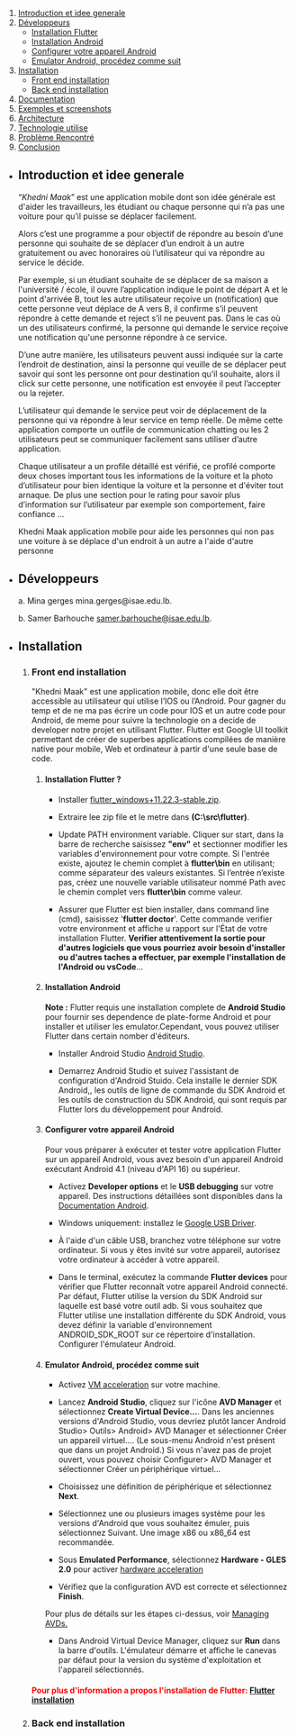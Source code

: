 
1. [Introduction et idee generale](#ideeGenerale)
2. [Développeurs](#developpeurs)
   - [Installation Flutter](#installationFlutter)
   - [Installation Android](#installationAndroid)
   - [Configurer votre appareil Android](#configurerVotreAppareilAndroid)
   - [Emulator Android, procédez comme suit](#emulatorAndroid)
3. [Installation](#installation)
   - [Front end installation](#frontEndInstallation)
   - [Back end installation](#backEndInstallation)
4. [Documentation](#documentation)
5. [Exemples et screenshots](#exemplesEtScreenshots)
6. [Architecture](#architecture)
7. [Technologie utilise](#technologieUtilise)
8. [Problème Rencontré](#problemeRencontre)
9. [Conclusion](#conclusion)


-  <h2 name="ideeGenerale">Introduction et idee generale</h2>

    “*Khedni Maak*” est une application mobile dont son idée générale est d'aider les travailleurs, les étudiant ou 
    chaque personne qui n’a pas une voiture pour qu’il puisse se déplacer facilement.
    
    Alors c’est une programme a pour objectif de répondre au besoin d’une personne qui souhaite de se déplacer d’un 
    endroit à un autre gratuitement ou avec honoraires où l’utilisateur qui va répondre au service le décide.
    
    Par exemple, si un étudiant souhaite de se déplacer de sa maison a l'université / école, il ouvre l’application 
    indique le point de départ A et le point d'arrivée B, tout les autre utilisateur reçoive un (notification) que cette
    personne veut déplace de A vers B, il confirme s’il peuvent répondre à cette demande et reject s’il ne peuvent pas.
    Dans le cas où un des utilisateurs confirmé, la personne qui demande le service reçoive une notification qu'une 
    personne répondre à ce service.
    
    D’une autre manière, les utilisateurs peuvent aussi indiquée sur la carte l’endroit de destination, ainsi la personne 
    qui veuille de se déplacer peut savoir qui sont les personne ont pour destination qu’il souhaite, alors il click sur 
    cette personne, une notification est envoyée il peut l’accepter ou la rejeter.
    
    L’utilisateur qui demande le service peut voir de déplacement de la personne qui va répondre à leur service en temp 
    réelle. De même cette application comporte un outfile de communication chatting ou les 2 utilisateurs peut se 
    communiquer facilement sans utiliser d’autre application.
    
    Chaque utilisateur a un profile détaillé est vérifié, ce profilé comporte deux choses important tous les informations 
    de la voiture et la photo d’utilisateur pour bien identique la voiture et la personne et d'éviter tout arnaque. De 
    plus une section pour le rating pour savoir plus d’information sur l’utilisateur par exemple son comportement, 
    faire confiance ...
    
    Khedni Maak application mobile pour aide les personnes qui non pas une voiture à se déplace d'un endroit à un autre 
    a l'aide d'autre personne
    
-  <h2 name="developpeurs">Développeurs</h2>
    a. Mina gerges mina.gerges@isae.edu.lb.
    
    b. Samer Barhouche samer.barhouche@isae.edu.lb.
    
-  <h2 name="installation">Installation</h2>

   1. <h3 name="frontEndInstallation">Front end installation</h3>
        "Khedni Maak" est une application mobile, donc elle doit être accessible au utilisateur qui utilise l’IOS ou 
        l’Android. Pour gagner du temp et de ne ma pas écrire un code pour IOS et un autre code pour Android, de meme pour 
        suivre la technologie on a decide de developer notre projet en utilisant Flutter. 
        Flutter est Google UI toolkit permettant de créer de superbes applications compilées de manière native pour 
        mobile, Web et ordinateur à partir d'une seule base de code.
        
        1. <h4 name="installationFlutter">Installation Flutter ?</h4>
        
            - Installer <a href="https://storage.googleapis.com/flutter_infra/releases/stable/windows/flutter_windows_1.22.3-stable.zip">flutter_windows+11.22.3-stable.zip</a>.
            
            - Extraire lee zip file et le metre dans **(C:\src\flutter)**.
            
            - Update PATH environment variable.
                Cliquer sur start, dans la barre de recherche saisissez **"env"** et sectionner modifier les variables 
                d'environnement pour votre compte.
                Si l'entrée existe, ajoutez le chemin complet à **flutter\bin** en utilisant; comme séparateur des valeurs 
                existantes.
                Si l’entrée n’existe pas, créez une nouvelle variable utilisateur nommé Path avec le chemin complet vers 
                **flutter\bin** comme valeur.
                
            - Assurer que Flutter est bien installer, dans command line (cmd), saisissez '**flutter doctor**'. Cette 
                commande verifier votre environment et affiche u rapport sur l'État de votre installation Flutter. 
                **Verifier attentivement la sortie pour d'autres logiciels que vous pourriez avoir besoin d'installer ou 
                d'autres taches a effectuer, par exemple l'installation de l'Android ou vsCode**...
            
        2. <h4 name="installationAndroid">Installation Android</h4>
        
            **Note :** Flutter requis une installation complete de **Android Studio** pour fournir ses dependence de plate-forme
            Android et pour installer et utiliser les emulator.Cependant, vous pouvez utiliser Flutter dans certain nomber d'éditeurs.
            
            - Installer Android Studio <a href="https://developer.android.com/studio">Android Studio</a>.
            
            - Demarrez Android Studio et suivez l'assistant de configuration d'Android Stuido. Cela installe le dernier 
               SDK Android,, les outils de ligne de commande du SDK Android et les outils de construction du SDK Android, 
               qui sont requis par Flutter lors du développement pour Android.
           
        3. <h4 name="configurerVotreAppareilAndroid">Configurer votre appareil Android</h4>
    
            Pour vous préparer à exécuter et tester votre application Flutter sur un 
            appareil Android, vous avez besoin d'un appareil Android exécutant Android 4.1 (niveau d'API 16) ou supérieur.
                   
            - Activez **Developer options** et le **USB debugging** sur votre appareil. Des instructions détaillées 
            sont disponibles dans la <a href="https://developer.android.com/studio/debug/dev-options">Documentation Android</a>. 
            
            - Windows uniquement: installez le <a href="https://developer.android.com/studio/run/win-usb">Google USB Driver</a>.
            
            - À l'aide d'un câble USB, branchez votre téléphone sur votre ordinateur. Si vous y êtes invité sur votre 
            appareil, autorisez votre ordinateur à accéder à votre appareil. 
            
            - Dans le terminal, exécutez la commande **Flutter devices** pour vérifier que Flutter reconnaît votre appareil 
            Android connecté. Par défaut, Flutter utilise la version du SDK Android sur laquelle est basé votre outil adb. 
            Si vous souhaitez que Flutter utilise une installation différente du SDK Android, vous devez définir la variable 
            d'environnement ANDROID_SDK_ROOT sur ce répertoire d'installation. Configurer l'émulateur Android.
              
        4. <h4 name="emulatorAndroid">Emulator Android, procédez comme suit</h4>
              
            - Activez <a href="https://developer.android.com/studio/run/emulator-acceleration">VM acceleration</a> sur votre machine.
            
            - Lancez **Android Studio**, cliquez sur l'icône **AVD Manager** et sélectionnez **Create Virtual Device…**.
            Dans les anciennes versions d'Android Studio, vous devriez plutôt lancer Android Studio> Outils> Android> 
            AVD Manager et sélectionner Créer un appareil virtuel…. (Le sous-menu Android n'est présent que dans un projet Android.)
            Si vous n'avez pas de projet ouvert, vous pouvez choisir Configurer> AVD Manager et sélectionner Créer un périphérique virtuel…
            
            - Choisissez une définition de périphérique et sélectionnez **Next**.
            
            - Sélectionnez une ou plusieurs images système pour les versions d'Android que vous souhaitez émuler, puis 
            sélectionnez Suivant. Une image x86 ou x86_64 est recommandée. 
            
            - Sous **Emulated Performance**, sélectionnez **Hardware - GLES 2.0** pour activer <a href="https://developer.android.com/studio/run/emulator-acceleration">hardware acceleration</a>
            
            - Vérifiez que la configuration AVD est correcte et sélectionnez **Finish**.
          
            Pour plus de détails sur les étapes ci-dessus, voir <a href="https://developer.android.com/studio/run/managing-avds">Managing AVDs.</a>
          
            - Dans Android Virtual Device Manager, cliquez sur **Run** dans la barre d'outils. L'émulateur démarre et 
            affiche le canevas par défaut pour la version du système d'exploitation et l'appareil sélectionnés.
      
        <h4 style="color: red;">Pour plus d'information a propos l'installation de Flutter: <a href="https://flutter.dev/docs/get-started/install/windows">Flutter installation</a></h4>  
        
   
   2. <h3 name="backEndInstallation">Back end installation</h3>
   
    



